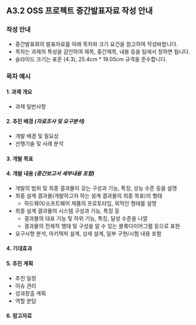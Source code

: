 ## A3.2 OSS 프로젝트 중간발표자료 작성 안내  

### 작성 안내  

- 중간발표회의 발표자료를 아래 목차와 크기 요건을 참고하여 작성바랍니다.  
- 목차는 과제의 특성을 감안하여 제목, 중간제목, 내용 등을 팀에서 정하면 됩니다.  
- 슬라이드 크기는 표준 (4:3), 25.4cm * 19.05cm 규격을 준수합니다.  
  
### 목차 예시  

#### 1. 과제 개요

- 과제 일반사항  

#### 2. 추진 배경 *(자료조사 및 요구분석)*

- 개발 배경 및 필요성
- 선행기술 및 사례 분석

#### 3. 개발 목표
      
#### 4. 개발 내용 *(중간보고서 세부내용 포함)*   

- 개발의 범위 및 최종 결과물이 갖는 구성과 기능, 특징, 성능 수준 등을 설명
- 최종 설계 결과물(개발하고자 하는 설계 결과물의 최종 목표)의 형태  
    - 하드웨어/소프트웨어 제품의 프로토타입, 외적인 형태를 설명
- 최종 설계 결과물의 시스템 구성과 기능, 특징 등
    - 결과물의 대표 기능 및 하위 기능, 특징, 달성 수준을 나열
    - 결과물의 전체적 행태 및 구성을 알 수 있는 블록다이어그램 등으로 표현
- 요구사항 분석, 아키텍처 설계, 상세 설계, 일부 구현/시험 내용 포함  

#### 4. 기대효과  

#### 5. 추진 계획  

- 추진 일정
- 이슈 관리
- 성과창출 계획 
- 역할 분담

#### 6. 참고자료



